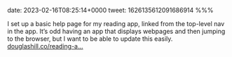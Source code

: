 date: 2023-02-16T08:25:14+0000
tweet: 1626135612091686914
%%%

I set up a basic help page for my reading app, linked from the top-level nav in the app. It’s odd having an app that displays webpages and then jumping to the browser, but I want to be able to update this easily. [douglashill.co/reading-a...](https://douglashill.co/reading-app/help/)
